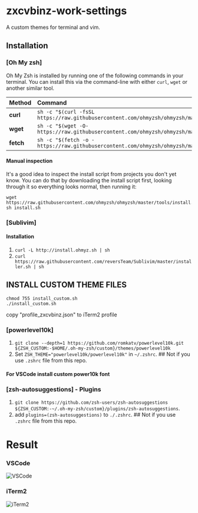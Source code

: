 # zxcvbinz-work-settings
A custom themes for terminal and vim.
## Installation
### [Oh My zsh]

Oh My Zsh is installed by running one of the following commands in your terminal. You can install this via the command-line with either `curl`, `wget` or another similar tool.

| Method    | Command                                                                                           |
|:----------|:--------------------------------------------------------------------------------------------------|
| **curl**  | `sh -c "$(curl -fsSL https://raw.githubusercontent.com/ohmyzsh/ohmyzsh/master/tools/install.sh)"` |
| **wget**  | `sh -c "$(wget -O- https://raw.githubusercontent.com/ohmyzsh/ohmyzsh/master/tools/install.sh)"`   |
| **fetch** | `sh -c "$(fetch -o - https://raw.githubusercontent.com/ohmyzsh/ohmyzsh/master/tools/install.sh)"` |

#### Manual inspection

It's a good idea to inspect the install script from projects you don't yet know. You can do
that by downloading the install script first, looking through it so everything looks normal,
then running it:
```shell
wget https://raw.githubusercontent.com/ohmyzsh/ohmyzsh/master/tools/install.sh
sh install.sh
```
### [Sublivim]
#### Installation 
1.  `curl -L http://install.ohmyz.sh | sh`
2.	`curl https://raw.githubusercontent.com/reversTeam/Sublivim/master/installer.sh | sh`
## INSTALL CUSTOM THEME FILES 
```shell
chmod 755 install_custom.sh
./install_custom.sh 
```
copy "profile_zxcvbinz.json" to iTerm2 profile
### [powerlevel10k]
1. `git clone --depth=1 https://github.com/romkatv/powerlevel10k.git ${ZSH_CUSTOM:-$HOME/.oh-my-zsh/custom}/themes/powerlevel10k`
2. Set `ZSH_THEME="powerlevel10k/powerlevel10k"` in `~/.zshrc`. ## Not if you use `.zshrc` file from this repo.

#### For VSCode install custom power10k font

### [zsh-autosuggestions] - Plugins

1. `git clone https://github.com/zsh-users/zsh-autosuggestions ${ZSH_CUSTOM:-~/.oh-my-zsh/custom}/plugins/zsh-autosuggestions`.
2. add `plugins=(zsh-autosuggestions)` to `./.zshrc`. ## Not if you use `.zshrc` file from this repo.

# Result

### VSCode

![VSCode](https://i.imgur.com/dWHiFPn.png)

### iTerm2

![iTerm2](https://i.imgur.com/cY09eJ4.png)

